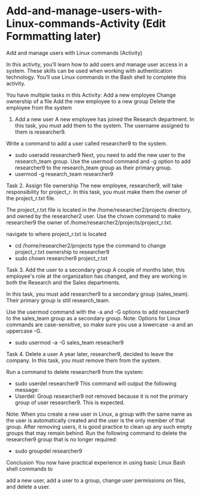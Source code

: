 # Add-and-manage-users-with-Linux-commands-Activity (Edit Formmatting later)
Add and manage users with Linux commands (Activity)


In this activity, you’ll learn how to add users and manage user access in a system. These skills can be used when working with authentication technology. You’ll use Linux commands in the Bash shell to complete this activity.

You have multiple tasks in this Activity:
Add a new employee
Change ownership of a file
Add the new employee to a new group
Delete the employee from the system

1. Add a new user
A new employee has joined the Research department. In this task, you must add them to the system. The username assigned to them is researcher9.

Write a command to add a user called researcher9 to the system.
- sudo useradd researcher9
Next, you need to add the new user to the research_team group.
Use the usermod command and -g option to add researcher9 to the research_team group as their primary group.
- usermod -g research_team researcher9

Task 2. Assign file ownership
The new employee, researcher9, will take responsibility for project_r. In this task, you must make them the owner of the project_r.txt file.

The project_r.txt file is located in the /home/researcher2/projects directory, and owned by the researcher2 user.
Use the chown command to make researcher9 the owner of /home/researcher2/projects/project_r.txt.

navigate to where project_r.txt is located
- cd /home/researcher2/projects
type the command to change project_r.txt ownership to researcher9
- sudo chown researcher9 project_r.txt

Task 3. Add the user to a secondary group
A couple of months later, this employee's role at the organization has changed, and they are working in both the Research and the Sales departments.

In this task, you must add researcher9 to a secondary group (sales_team). Their primary group is still research_team.

Use the usermod command with the -a and -G options to add researcher9 to the sales_team group as a secondary group.
Note: Options for Linux commands are case-sensitive, so make sure you use a lowercase -a and an uppercase -G.

- sudo usermod -a -G sales_team reseacher9

Task 4. Delete a user
A year later, researcher9, decided to leave the company. In this task, you must remove them from the system.

Run a command to delete researcher9 from the system:
- sudo userdel researcher9
This command will output the following message:
- Userdel: Group researcher9 not removed because it is not the primary group of user researcher9.
This is expected.

Note: When you create a new user in Linux, a group with the same name as the user is automatically created and the user is the only member of that group. After removing users, it is good practice to clean up any such empty groups that may remain behind.
Run the following command to delete the researcher9 group that is no longer required:
- sudo groupdel researcher9

Conclusion
You now have practical experience in using basic Linux Bash shell commands to

add a new user,
add a user to a group,
change user permissions on files, and
delete a user.

